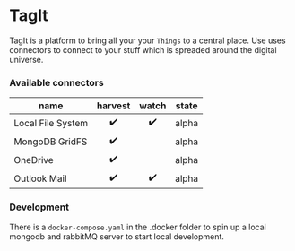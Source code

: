 # TagIt

TagIt is a platform to bring all your your `Things` to a central place.
Use uses connectors to connect to your stuff which is spreaded around the digital universe.

### Available connectors

| name | harvest | watch | state |
| -----| :-:| :-:|-------|
| Local File System | ✔️ | ✔️ | alpha |
| MongoDB GridFS | ✔️ | | alpha |
| OneDrive | ✔️ | | alpha |
| Outlook Mail | ✔️ | ✔️ | alpha |

### Development

There is a `docker-compose.yaml` in the .docker folder to spin up a local mongodb and rabbitMQ server to start local development.
